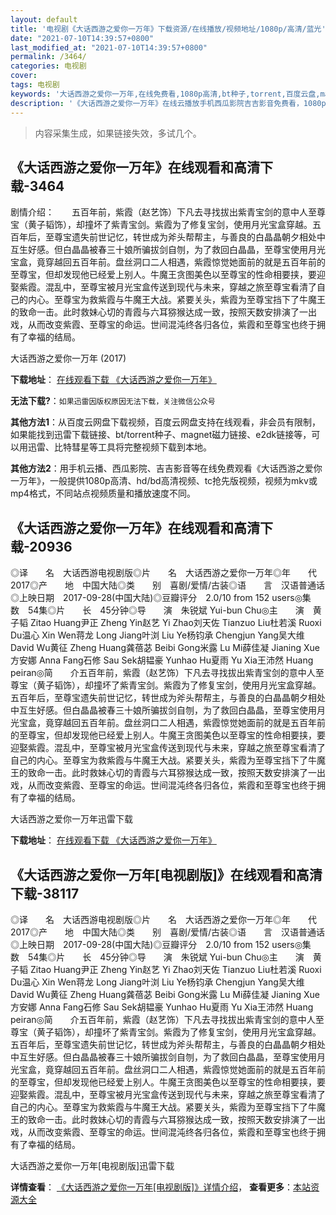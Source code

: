 ```yaml
---
layout: default
title: '电视剧《大话西游之爱你一万年》下载资源/在线播放/视频地址/1080p/高清/蓝光'
date: "2021-07-10T14:39:57+0800"
last_modified_at: "2021-07-10T14:39:57+0800"
permalink: /3464/
categories: 电视剧
cover:
tags: 电视剧
keywords: '大话西游之爱你一万年,在线免费看,1080p高清,bt种子,torrent,百度云盘,magnet,磁力链,迅雷下载资源'
description: '《大话西游之爱你一万年》在线云播放手机西瓜影院吉吉影音免费看，1080p高清bd/hd未删减完整版和tc抢先枪版，mkv/mp4格式，附带bt/torrent种子、magnet/磁力链、百度云盘、网盘资源迅雷下载链接'
---
```


>内容采集生成，如果链接失效，多试几个。


## 《大话西游之爱你一万年》在线观看和高清下载-3464

剧情介绍：　　五百年前，紫霞（赵艺饰）下凡去寻找拔出紫青宝剑的意中人至尊宝（黄子韬饰），却撞坏了紫青宝剑。紫霞为了修复宝剑，使用月光宝盒穿越。五百年后，至尊宝遗失前世记忆，转世成为斧头帮帮主，与善良的白晶晶朝夕相处中互生好感。但白晶晶被春三十娘所骗拔剑自刎，为了救回白晶晶，至尊宝使用月光宝盒，竟穿越回五百年前。盘丝洞口二人相遇，紫霞惊觉她面前的就是五百年前的至尊宝，但却发现他已经爱上别人。牛魔王贪图美色以至尊宝的性命相要挟，要迎娶紫霞。混乱中，至尊宝被月光宝盒传送到现代与未来，穿越之旅至尊宝看清了自己的内心。至尊宝为救紫霞与牛魔王大战。紧要关头，紫霞为至尊宝挡下了牛魔王的致命一击。此时救妹心切的青霞与六耳猕猴达成一致，按照天数安排演了一出戏，从而改变紫霞、至尊宝的命运。世间混沌终各归各位，紫霞和至尊宝也终于拥有了幸福的结局。


大话西游之爱你一万年 (2017)

**下载地址**： [在线观看下载 《大话西游之爱你一万年》](https://www.btbtdy.me/btdy/dy11570.html) 


**无法下载?**：`如果迅雷因版权原因无法下载，关注微信公众号 `

**其他方法1**：从百度云网盘下载视频，百度云网盘支持在线观看，非会员有限制，如果能找到迅雷下载链接、bt/torrent种子、magnet磁力链接、e2dk链接等，可以用迅雷、比特彗星等工具将完整视频下载到本地。

**其他方法2**：用手机云播、西瓜影院、吉吉影音等在线免费观看《大话西游之爱你一万年》，一般提供1080p高清、hd/bd高清视频、tc抢先版视频，视频为mkv或mp4格式，不同站点视频质量和播放速度不同。


## 《大话西游之爱你一万年》在线观看和高清下载-20936

◎译　　名　大话西游电视剧版◎片　　名　大话西游之爱你一万年◎年　　代　2017◎产　　地　中国大陆◎类　　别　喜剧/爱情/古装◎语　　言　汉语普通话◎上映日期　2017-09-28(中国大陆)◎豆瓣评分　2.0/10 from 152 users◎集　　数　54集◎片　　长　45分钟◎导　　演　朱锐斌 Yui-bun Chu◎主　　演　黄子韬 Zitao Huang尹正 Zheng Yin赵艺 Yi Zhao刘天佐 Tianzuo Liu杜若溪 Ruoxi Du温心 Xin Wen蒋龙 Long Jiang叶浏 Liu Ye杨钧承 Chengjun Yang吴大维 David Wu黄征 Zheng Huang龚蓓苾 Beibi Gong米露 Lu Mi薛佳凝 Jianing Xue方安娜 Anna Fang石修 Sau Sek胡韫豪 Yunhao Hu夏雨 Yu Xia王沛然 Huang peiran◎简　　介五百年前，紫霞（赵艺饰）下凡去寻找拔出紫青宝剑的意中人至尊宝（黄子韬饰），却撞坏了紫青宝剑。紫霞为了修复宝剑，使用月光宝盒穿越。五百年后，至尊宝遗失前世记忆，转世成为斧头帮帮主，与善良的白晶晶朝夕相处中互生好感。但白晶晶被春三十娘所骗拔剑自刎，为了救回白晶晶，至尊宝使用月光宝盒，竟穿越回五百年前。盘丝洞口二人相遇，紫霞惊觉她面前的就是五百年前的至尊宝，但却发现他已经爱上别人。牛魔王贪图美色以至尊宝的性命相要挟，要迎娶紫霞。混乱中，至尊宝被月光宝盒传送到现代与未来，穿越之旅至尊宝看清了自己的内心。至尊宝为救紫霞与牛魔王大战。紧要关头，紫霞为至尊宝挡下了牛魔王的致命一击。此时救妹心切的青霞与六耳猕猴达成一致，按照天数安排演了一出戏，从而改变紫霞、至尊宝的命运。世间混沌终各归各位，紫霞和至尊宝也终于拥有了幸福的结局。


大话西游之爱你一万年迅雷下载

**下载地址**： [在线观看下载 《大话西游之爱你一万年》](https://www.993dy.com//vod-detail-id-28115.html) 


## 《大话西游之爱你一万年[电视剧版]》在线观看和高清下载-38117

◎译　　名　大话西游电视剧版◎片　　名　大话西游之爱你一万年◎年　　代　2017◎产　　地　中国大陆◎类　　别　喜剧/爱情/古装◎语　　言　汉语普通话◎上映日期　2017-09-28(中国大陆)◎豆瓣评分　2.0/10 from 152 users◎集　　数　54集◎片　　长　45分钟◎导　　演　朱锐斌 Yui-bun Chu◎主　　演　黄子韬 Zitao Huang尹正 Zheng Yin赵艺 Yi Zhao刘天佐 Tianzuo Liu杜若溪 Ruoxi Du温心 Xin Wen蒋龙 Long Jiang叶浏 Liu Ye杨钧承 Chengjun Yang吴大维 David Wu黄征 Zheng Huang龚蓓苾 Beibi Gong米露 Lu Mi薛佳凝 Jianing Xue方安娜 Anna Fang石修 Sau Sek胡韫豪 Yunhao Hu夏雨 Yu Xia王沛然 Huang peiran◎简　　介五百年前，紫霞（赵艺饰）下凡去寻找拔出紫青宝剑的意中人至尊宝（黄子韬饰），却撞坏了紫青宝剑。紫霞为了修复宝剑，使用月光宝盒穿越。五百年后，至尊宝遗失前世记忆，转世成为斧头帮帮主，与善良的白晶晶朝夕相处中互生好感。但白晶晶被春三十娘所骗拔剑自刎，为了救回白晶晶，至尊宝使用月光宝盒，竟穿越回五百年前。盘丝洞口二人相遇，紫霞惊觉她面前的就是五百年前的至尊宝，但却发现他已经爱上别人。牛魔王贪图美色以至尊宝的性命相要挟，要迎娶紫霞。混乱中，至尊宝被月光宝盒传送到现代与未来，穿越之旅至尊宝看清了自己的内心。至尊宝为救紫霞与牛魔王大战。紧要关头，紫霞为至尊宝挡下了牛魔王的致命一击。此时救妹心切的青霞与六耳猕猴达成一致，按照天数安排演了一出戏，从而改变紫霞、至尊宝的命运。世间混沌终各归各位，紫霞和至尊宝也终于拥有了幸福的结局。


大话西游之爱你一万年[电视剧版]迅雷下载

**详情查看**： [《大话西游之爱你一万年[电视剧版]》详情介绍](/movie/38117/)， **查看更多**：[本站资源大全](/movie/t/all/)


